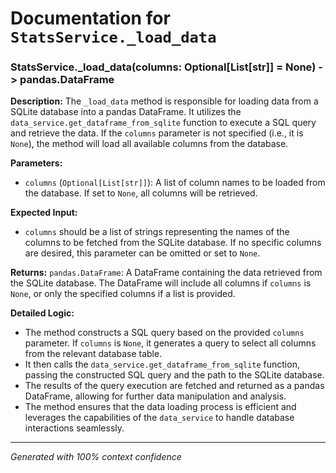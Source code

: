 # Documentation for `StatsService._load_data`

### StatsService._load_data(columns: Optional[List[str]] = None) -> pandas.DataFrame

**Description:**
The `_load_data` method is responsible for loading data from a SQLite database into a pandas DataFrame. It utilizes the `data_service.get_dataframe_from_sqlite` function to execute a SQL query and retrieve the data. If the `columns` parameter is not specified (i.e., it is `None`), the method will load all available columns from the database.

**Parameters:**
- `columns` (`Optional[List[str]]`): A list of column names to be loaded from the database. If set to `None`, all columns will be retrieved.

**Expected Input:**
- `columns` should be a list of strings representing the names of the columns to be fetched from the SQLite database. If no specific columns are desired, this parameter can be omitted or set to `None`.

**Returns:**
`pandas.DataFrame`: A DataFrame containing the data retrieved from the SQLite database. The DataFrame will include all columns if `columns` is `None`, or only the specified columns if a list is provided.

**Detailed Logic:**
- The method constructs a SQL query based on the provided `columns` parameter. If `columns` is `None`, it generates a query to select all columns from the relevant database table.
- It then calls the `data_service.get_dataframe_from_sqlite` function, passing the constructed SQL query and the path to the SQLite database.
- The results of the query execution are fetched and returned as a pandas DataFrame, allowing for further data manipulation and analysis.
- The method ensures that the data loading process is efficient and leverages the capabilities of the `data_service` to handle database interactions seamlessly.

---
*Generated with 100% context confidence*
